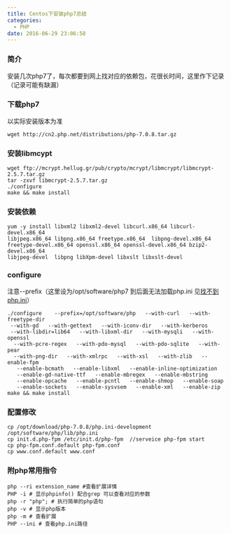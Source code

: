 ```yaml
---
title: Centos下安装php7总结
categories:
  - PHP
date: 2016-06-29 23:06:58
---
```

### 简介
安装几次php7了，每次都要到网上找对应的依赖包，花很长时间，这里作下记录（记录可能有缺漏）
### 下载php7  
以实际安装版本为准  

```
wget http://cn2.php.net/distributions/php-7.0.8.tar.gz
```
### 安装libmcypt

```
wget ftp://mcrypt.hellug.gr/pub/crypto/mcrypt/libmcrypt/libmcrypt-2.5.7.tar.gz
tar -zxvf libmcrypt-2.5.7.tar.gz
./configure
make && make install
```
<!--more-->
### 安装依赖

```
yum -y install libxml2 libxml2-devel libcurl.x86_64 libcurl-devel.x86_64
libjpeg.x86_64 libpng.x86_64 freetype.x86_64  libpng-devel.x86_64 
freetype-devel.x86_64 openssl.x86_64 openssl-devel.x86_64 bzip2-devel.x86_64 
libjpeg-devel  libpng libXpm-devel libxslt libxslt-devel
```
### configure  
注意--prefix（这里设为/opt/software/php7 到后面无法加载php.ini 见[找不到php.ini](/PHP/找不到php-ini/)）

```
./configure    --prefix=/opt/software/php   --with-curl   --with-freetype-dir  
 --with-gd   --with-gettext   --with-iconv-dir   --with-kerberos   
 --with-libdir=lib64   --with-libxml-dir   --with-mysqli   --with-openssl  
  --with-pcre-regex   --with-pdo-mysql   --with-pdo-sqlite   --with-pear   
  --with-png-dir   --with-xmlrpc   --with-xsl   --with-zlib   --enable-fpm  
   --enable-bcmath   --enable-libxml   --enable-inline-optimization   
   --enable-gd-native-ttf   --enable-mbregex   --enable-mbstring   
   --enable-opcache   --enable-pcntl   --enable-shmop   --enable-soap   
   --enable-sockets   --enable-sysvsem   --enable-xml   --enable-zip
make && make install
```
### 配置修改

```
cp /opt/download/php-7.0.8/php.ini-development /opt/software/php/lib/php.ini
cp init.d.php-fpm /etc/init.d/php-fpm  //serveice php-fpm start
cp php-fpm.conf.default php-fpm.conf
cp www.conf.default www.conf
```
### 附php常用指令 
 
```
php --ri extension_name #查看扩展详情
PHP -i # 显示phpinfo() 配合grep 可以查看对应的参数
php -r "php"; # 执行简单的php语句
php -v # 显示php版本
php -m # 查看扩展
PHP --ini # 查看php.ini路径
``` 




